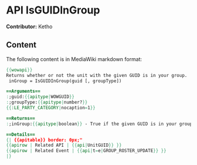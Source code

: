 # API IsGUIDInGroup

**Contributor:** Ketho

## Content

The following content is in MediaWiki markdown format:

```mediawiki
{{wowapi}}
Returns whether or not the unit with the given GUID is in your group.
 inGroup = IsGUIDInGroup(guid [, groupType])

==Arguments==
:;guid:{{apitype|WOWGUID}}
:;groupType:{{apitype|number?}}
{{:LE_PARTY_CATEGORY|nocaption=1}}

==Returns==
:;inGroup:{{apitype|boolean}} - True if the given GUID is in your group, considering groupType if provided, otherwise false.

==Details==
{| {{apitable}} border: 0px;"
{{apirow | Related API | {{api|UnitGUID}} }}
{{apirow | Related Event | {{api|t=e|GROUP_ROSTER_UPDATE}} }}
|}
```